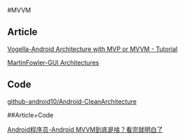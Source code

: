 #MVVM

## Article

[Vogella-Android Architecture with MVP or MVVM - Tutorial](http://www.vogella.com/tutorials/AndroidArchitecture/article.html)

[MartinFowler-GUI Architectures](https://martinfowler.com/eaaDev/uiArchs.html)

## Code

[github-android10/Android-CleanArchitecture](https://github.com/android10/Android-CleanArchitecture)

##Article+Code

[Android程序员-Android MVVM到底是啥？看完就明白了](https://mp.weixin.qq.com/s?__biz=MzA4MjU5NTY0NA==&mid=401410759&idx=1&sn=89f0e3ddf9f21f6a5d4de4388ef2c32f#rd)